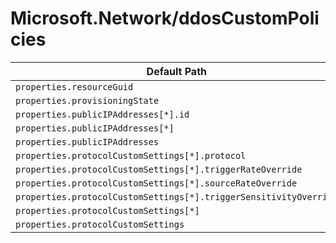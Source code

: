 # Microsoft.Network/ddosCustomPolicies

| Default Path | Alias |
|---|---|
| `properties.resourceGuid` | `Microsoft.Network/ddosCustomPolicies/resourceGuid` |
| `properties.provisioningState` | `Microsoft.Network/ddosCustomPolicies/provisioningState` |
| `properties.publicIPAddresses[*].id` | `Microsoft.Network/ddosCustomPolicies/publicIPAddresses[*].id` |
| `properties.publicIPAddresses[*]` | `Microsoft.Network/ddosCustomPolicies/publicIPAddresses[*]` |
| `properties.publicIPAddresses` | `Microsoft.Network/ddosCustomPolicies/publicIPAddresses` |
| `properties.protocolCustomSettings[*].protocol` | `Microsoft.Network/ddosCustomPolicies/protocolCustomSettings[*].protocol` |
| `properties.protocolCustomSettings[*].triggerRateOverride` | `Microsoft.Network/ddosCustomPolicies/protocolCustomSettings[*].triggerRateOverride` |
| `properties.protocolCustomSettings[*].sourceRateOverride` | `Microsoft.Network/ddosCustomPolicies/protocolCustomSettings[*].sourceRateOverride` |
| `properties.protocolCustomSettings[*].triggerSensitivityOverride` | `Microsoft.Network/ddosCustomPolicies/protocolCustomSettings[*].triggerSensitivityOverride` |
| `properties.protocolCustomSettings[*]` | `Microsoft.Network/ddosCustomPolicies/protocolCustomSettings[*]` |
| `properties.protocolCustomSettings` | `Microsoft.Network/ddosCustomPolicies/protocolCustomSettings` |

